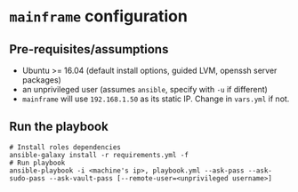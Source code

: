 # `mainframe` configuration

## Pre-requisites/assumptions

- Ubuntu >= 16.04 (default install options, guided LVM, openssh server packages)
- an unprivileged user (assumes `ansible`, specify with `-u` if different)
- `mainframe` will use `192.168.1.50` as its static IP. Change in `vars.yml` if not.

## Run the playbook

```
# Install roles dependencies
ansible-galaxy install -r requirements.yml -f
# Run playbook
ansible-playbook -i <machine's ip>, playbook.yml --ask-pass --ask-sudo-pass --ask-vault-pass [--remote-user=<unprivileged username>]
```
